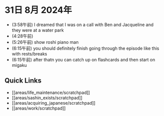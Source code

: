 # 31日 8月 2024年
- (3:58午前) I dreamed that I was on a call with Ben and Jacqueline and they were at a water park
- (4:28午前) 
- (5:26午前) show roshi piano man
- (6:15午前) you should definitely finish going through the episode like this with rests/breaks
- (6:15午前) after thatn you can catch up on flashcards and then start on migaku




 



## Quick Links
- [[areas/life_maintenance/scratchpad]]
- [[areas/sashin_exists/scratchpad]]
- [[areas/acquiring_japanese/scratchpad]]
- [[areas/work/scratchpad]]
